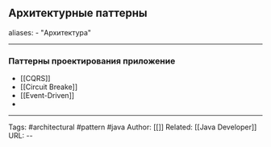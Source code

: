 ## Архитектурные паттерны 

aliases: 
	- "Архитектура"




---
### Паттерны проектирования приложение 
- [[CQRS]]
- [[Circuit Breake]]
- [[Event-Driven]]
- 


---

Tags:  #architectural #pattern #java
Author: [[]]
Related: [[Java Developer]]
URL: -- 